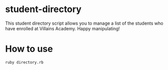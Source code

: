 # student-directory #
This student directory script allows you to manage a list of the students
who have enrolled at Villains Academy. Happy manipulating!

# How to use #
```shell
ruby directory.rb 
```
